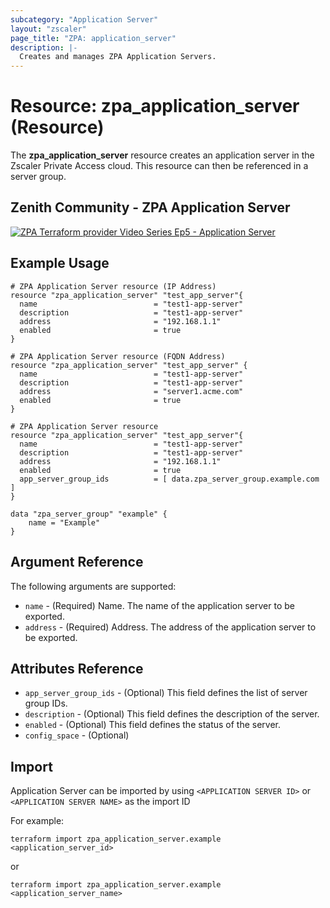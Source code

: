 ```yaml
---
subcategory: "Application Server"
layout: "zscaler"
page_title: "ZPA: application_server"
description: |-
  Creates and manages ZPA Application Servers.
---
```


# Resource: zpa_application_server (Resource)

The **zpa_application_server** resource creates an application server in the Zscaler Private Access cloud. This resource can then be referenced in a server group.

## Zenith Community - ZPA Application Server

[![ZPA Terraform provider Video Series Ep5 - Application Server](https://raw.githubusercontent.com/zscaler/terraform-provider-zpa/master/images/zpa_application_servers.svg)](https://community.zscaler.com/t/video-terraform-provider-video-series-ep-5-zpa-application-server/18807)

## Example Usage

```hcl
# ZPA Application Server resource (IP Address)
resource "zpa_application_server" "test_app_server"{
  name                          = "test1-app-server"
  description                   = "test1-app-server"
  address                       = "192.168.1.1"
  enabled                       = true
}
```

```hcl
# ZPA Application Server resource (FQDN Address)
resource "zpa_application_server" "test_app_server" {
  name                          = "test1-app-server"
  description                   = "test1-app-server"
  address                       = "server1.acme.com"
  enabled                       = true
}
```

```hcl
# ZPA Application Server resource
resource "zpa_application_server" "test_app_server"{
  name                          = "test1-app-server"
  description                   = "test1-app-server"
  address                       = "192.168.1.1"
  enabled                       = true
  app_server_group_ids          = [ data.zpa_server_group.example.com ]
}

data "zpa_server_group" "example" {
    name = "Example"
}
```

## Argument Reference

The following arguments are supported:

* `name` - (Required) Name. The name of the application server to be exported.
* `address` - (Required) Address. The address of the application server to be exported.

## Attributes Reference

* `app_server_group_ids` - (Optional) This field defines the list of server group IDs.
* `description` - (Optional) This field defines the description of the server.
* `enabled` - (Optional) This field defines the status of the server.
* `config_space` - (Optional)

## Import

Application Server can be imported by using `<APPLICATION SERVER ID>` or `<APPLICATION SERVER NAME>` as the import ID

For example:

```shell
terraform import zpa_application_server.example <application_server_id>
```

or

```shell
terraform import zpa_application_server.example <application_server_name>
```
